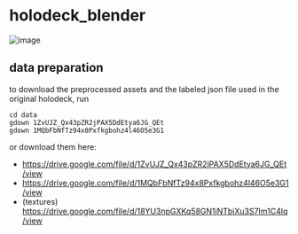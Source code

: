 # holodeck_blender
<!-- ![image](https://github.com/TontonTremblay/holodeck_blender/assets/5629088/7cbf1bbf-ef1d-4456-9b74-11ee66b70913) -->
![image](https://github.com/TontonTremblay/holodeck_blender/assets/5629088/7857fb84-0827-4c01-b857-4592b358e85d)

## data preparation
to download the preprocessed assets and the labeled json file used in the original holodeck, run
```
cd data
gdown 1ZvUJZ_Qx43pZR2jPAX5DdEtya6JG_QEt
gdown 1MQbFbNfTz94x8Pxfkgbohz4l46O5e3G1
```

or download them here: 
- https://drive.google.com/file/d/1ZvUJZ_Qx43pZR2jPAX5DdEtya6JG_QEt/view
- https://drive.google.com/file/d/1MQbFbNfTz94x8Pxfkgbohz4l46O5e3G1/view
- (textures) https://drive.google.com/file/d/18YU3npGXKq58GN1jNTbiXu3S7Im1C4Iq/view